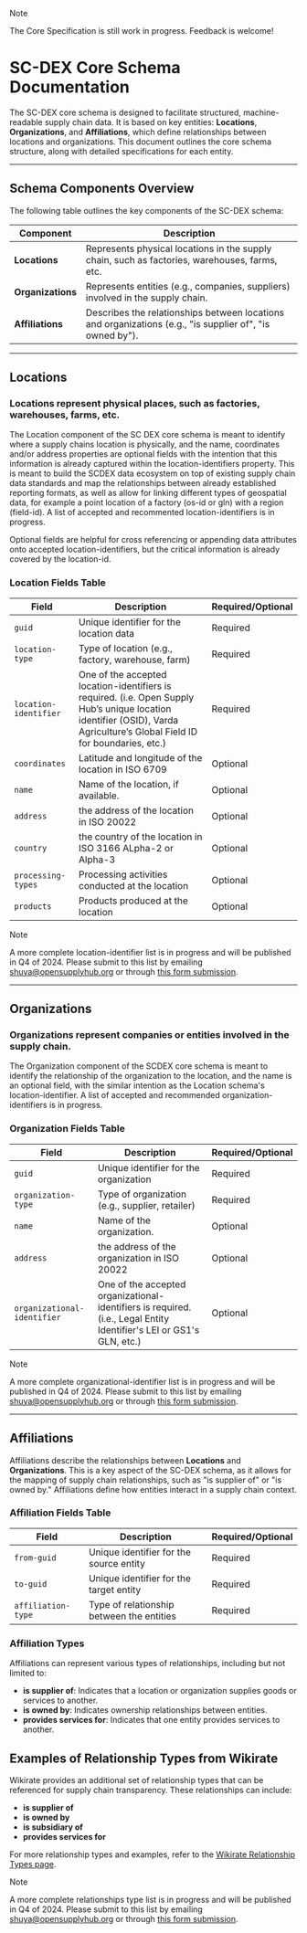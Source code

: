 
> [!NOTE]
> The Core Specification is still work in progress. Feedback is welcome!

# **SC-DEX Core Schema Documentation**

The SC-DEX core schema is designed to facilitate structured, machine-readable supply chain data. It is based on key entities: **Locations**, **Organizations**, and **Affiliations**, which define relationships between locations and organizations. This document outlines the core schema structure, along with detailed specifications for each entity.

---

## **Schema Components Overview**

The following table outlines the key components of the SC-DEX schema:

| **Component**       | **Description**                                                                                                                                                      |
|---------------------|----------------------------------------------------------------------------------------------------------------------------------------------------------------------|
| **Locations**       | Represents physical locations in the supply chain, such as factories, warehouses, farms, etc.                                                                         |
| **Organizations**   | Represents entities (e.g., companies, suppliers) involved in the supply chain.                                                                                        |
| **Affiliations**    | Describes the relationships between locations and organizations (e.g., "is supplier of", "is owned by").                                                              |

---

## **Locations**

### **Locations** represent physical places, such as factories, warehouses, farms, etc.

The Location component of the SC DEX core schema is meant to identify where a supply chains location is physically, and the name, coordinates and/or address properties are optional fields with the intention that this information is already captured within the location-identifiers property. This is meant to build the SCDEX data ecosystem on top of existing supply chain data standards and map the relationships between already established reporting formats, as well as allow for linking different types of geospatial data, for example a point location of a factory (os-id or gln) with a region (field-id). A list of accepted and recommented location-identifiers is in progress.

Optional fields are helpful for cross referencing or appending data attributes onto accepted location-identifiers, but the critical information is already covered by the location-id. 

### **Location Fields Table**

| **Field**          | **Description**                                    | **Required/Optional** |
|--------------------|----------------------------------------------------|-----------------------|
| `guid`             | Unique identifier for the location data            | Required              |
| `location-type`    | Type of location (e.g., factory, warehouse, farm)  | Required              |
| `location-identifier` | One of the accepted location-identifiers is required. (i.e. Open Supply Hub’s unique location identifier (OSID), Varda Agriculture’s Global Field ID for boundaries, etc.)| Required  |
| `coordinates`      | Latitude and longitude of the location in ISO 6709         | Optional             |
| `name`         | Name of the location, if available. | Optional             |
| `address`      | the address of the location in ISO 20022 | Optional             |
| `country`      | the country of the location in ISO 3166 ALpha-2 or Alpha-3 | Optional             |
| `processing-types` | Processing activities conducted at the location    | Optional              |
| `products`         | Products produced at the location                  | Optional              |

> [!NOTE]
> A more complete location-identifier list is in progress and will be published in Q4 of 2024. Please submit to this list by emailing shuya@opensupplyhub.org or through [this form submission](https://docs.google.com/forms/d/e/1FAIpQLSf5iJlmyyYj1QY2tH6IUmVTZL4samFfFglrHXyIh6BDKDc-Qg/viewform?usp=sf_link).

---

## **Organizations**

### **Organizations** represent companies or entities involved in the supply chain.

The Organization component of the SCDEX core schema is meant to identify the relationship of the organization to the location, and the name is an optional field, with the similar intention as the Location schema's location-identifier. A list of accepted and recommended organization-identifiers is in progress.

### **Organization Fields Table**

| **Field**            | **Description**                                 | **Required/Optional** |
|----------------------|-------------------------------------------------|-----------------------|
| `guid`               | Unique identifier for the organization          | Required              |
| `organization-type`  | Type of organization (e.g., supplier, retailer) | Required              |
| `name`         | Name of the organization. | Optional             |
| `address`      | the address of the organization in ISO 20022 | Optional             |
| `organizational-identifier`  | One of the accepted organizational-identifiers is required. (i.e., Legal Entity Identifier's LEI or GS1's GLN, etc.)  | Optional |

> [!NOTE]
> A more complete organizational-identifier list is in progress and will be published in Q4 of 2024. Please submit to this list by emailing shuya@opensupplyhub.org or through [this form submission](https://docs.google.com/forms/d/e/1FAIpQLSf5iJlmyyYj1QY2tH6IUmVTZL4samFfFglrHXyIh6BDKDc-Qg/viewform?usp=sf_link).

---

## **Affiliations**

Affiliations describe the relationships between **Locations** and **Organizations**. This is a key aspect of the SC-DEX schema, as it allows for the mapping of supply chain relationships, such as "is supplier of" or "is owned by." Affiliations define how entities interact in a supply chain context.

### **Affiliation Fields Table**

| **Field**            | **Description**                                 | **Required/Optional** |
|----------------------|-------------------------------------------------|-----------------------|
| `from-guid`          | Unique identifier for the source entity         | Required              |
| `to-guid`            | Unique identifier for the target entity         | Required              |
| `affiliation-type`   | Type of relationship between the entities       | Required              |

### **Affiliation Types**

Affiliations can represent various types of relationships, including but not limited to:

- **is supplier of**: Indicates that a location or organization supplies goods or services to another.
- **is owned by**: Indicates ownership relationships between entities.
- **provides services for**: Indicates that one entity provides services to another.

## **Examples of Relationship Types from Wikirate**

Wikirate provides an additional set of relationship types that can be referenced for supply chain transparency. These relationships can include:

- **is supplier of**
- **is owned by**
- **is subsidiary of**
- **provides services for**

For more relationship types and examples, refer to the [Wikirate Relationship Types page](https://wikirate.org/Relationship).

> [!NOTE]
> A more complete relationships type list is in progress and will be published in Q4 of 2024. Please submit to this list by emailing shuya@opensupplyhub.org or through [this form submission](https://docs.google.com/forms/d/e/1FAIpQLSf5iJlmyyYj1QY2tH6IUmVTZL4samFfFglrHXyIh6BDKDc-Qg/viewform?usp=sf_link).

